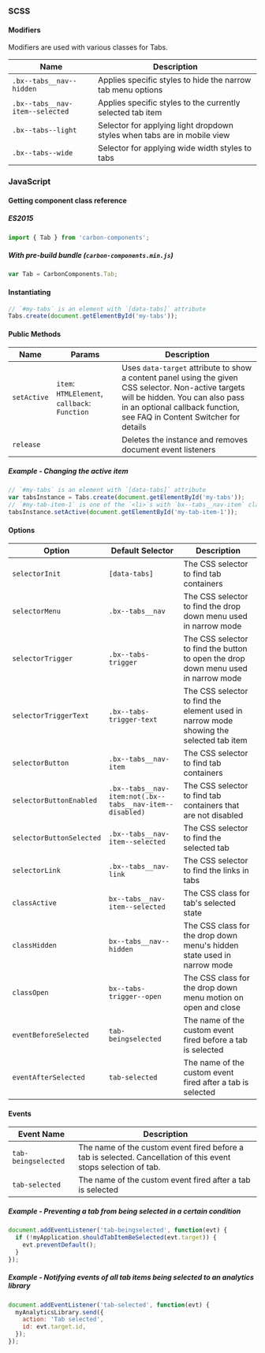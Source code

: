 ### SCSS

#### Modifiers

Modifiers are used with various classes for Tabs.

| Name                            | Description                                                              |
| ------------------------------- | ------------------------------------------------------------------------ |
| `.bx--tabs__nav--hidden`        | Applies specific styles to hide the narrow tab menu options              |
| `.bx--tabs__nav-item--selected` | Applies specific styles to the currently selected tab item               |
| `.bx--tabs--light`              | Selector for applying light dropdown styles when tabs are in mobile view |
| `.bx--tabs--wide`               | Selector for applying wide width styles to tabs                          |

### JavaScript

#### Getting component class reference

##### ES2015

```javascript
import { Tab } from 'carbon-components';
```

##### With pre-build bundle (`carbon-components.min.js`)

```javascript
var Tab = CarbonComponents.Tab;
```

#### Instantiating

```javascript
// `#my-tabs` is an element with `[data-tabs]` attribute
Tabs.create(document.getElementById('my-tabs'));
```

#### Public Methods

| Name        | Params                                        | Description                                                                                                                                                                                                       |
| ----------- | --------------------------------------------- | ----------------------------------------------------------------------------------------------------------------------------------------------------------------------------------------------------------------- |
| `setActive` | `item`: `HTMLElement`, `callback`: `Function` | Uses `data-target` attribute to show a content panel using the given CSS selector. Non-active targets will be hidden. You can also pass in an optional callback function, see FAQ in Content Switcher for details |
| `release`   |                                               | Deletes the instance and removes document event listeners                                                                                                                                                         |

##### Example - Changing the active item

```javascript
// `#my-tabs` is an element with `[data-tabs]` attribute
var tabsInstance = Tabs.create(document.getElementById('my-tabs'));
// `#my-tab-item-1` is one of the `<li>`s with `bx--tabs__nav-item` class
tabsInstance.setActive(document.getElementById('my-tab-item-1'));
```

#### Options

| Option                   | Default Selector                                         | Description                                                                            |
| ------------------------ | -------------------------------------------------------- | -------------------------------------------------------------------------------------- |
| `selectorInit`           | `[data-tabs]`                                            | The CSS selector to find tab containers                                                |
| `selectorMenu`           | `.bx--tabs__nav`                                         | The CSS selector to find the drop down menu used in narrow mode                        |
| `selectorTrigger`        | `.bx--tabs-trigger`                                      | The CSS selector to find the button to open the drop down menu used in narrow mode     |
| `selectorTriggerText`    | `.bx--tabs-trigger-text`                                 | The CSS selector to find the element used in narrow mode showing the selected tab item |
| `selectorButton`         | `.bx--tabs__nav-item`                                    | The CSS selector to find tab containers                                                |
| `selectorButtonEnabled`  | `.bx--tabs__nav-item:not(.bx--tabs__nav-item--disabled)` | The CSS selector to find tab containers that are not disabled                          |
| `selectorButtonSelected` | `.bx--tabs__nav-item--selected`                          | The CSS selector to find the selected tab                                              |
| `selectorLink`           | `.bx--tabs__nav-link`                                    | The CSS selector to find the links in tabs                                             |
| `classActive`            | `bx--tabs__nav-item--selected`                           | The CSS class for tab's selected state                                                 |
| `classHidden`            | `bx--tabs__nav--hidden`                                  | The CSS class for the drop down menu's hidden state used in narrow mode                |
| `classOpen`              | `bx--tabs-trigger--open`                                 | The CSS class for the drop down menu motion on open and close                          |
| `eventBeforeSelected`    | `tab-beingselected`                                      | The name of the custom event fired before a tab is selected                            |
| `eventAfterSelected`     | `tab-selected`                                           | The name of the custom event fired after a tab is selected                             |

#### Events

| Event Name          | Description                                                                                                     |
| ------------------- | --------------------------------------------------------------------------------------------------------------- |
| `tab-beingselected` | The name of the custom event fired before a tab is selected. Cancellation of this event stops selection of tab. |
| `tab-selected`      | The name of the custom event fired after a tab is selected                                                      |

##### Example - Preventing a tab from being selected in a certain condition

```javascript
document.addEventListener('tab-beingselected', function(evt) {
  if (!myApplication.shouldTabItemBeSelected(evt.target)) {
    evt.preventDefault();
  }
});
```

##### Example - Notifying events of all tab items being selected to an analytics library

```javascript
document.addEventListener('tab-selected', function(evt) {
  myAnalyticsLibrary.send({
    action: 'Tab selected',
    id: evt.target.id,
  });
});
```
